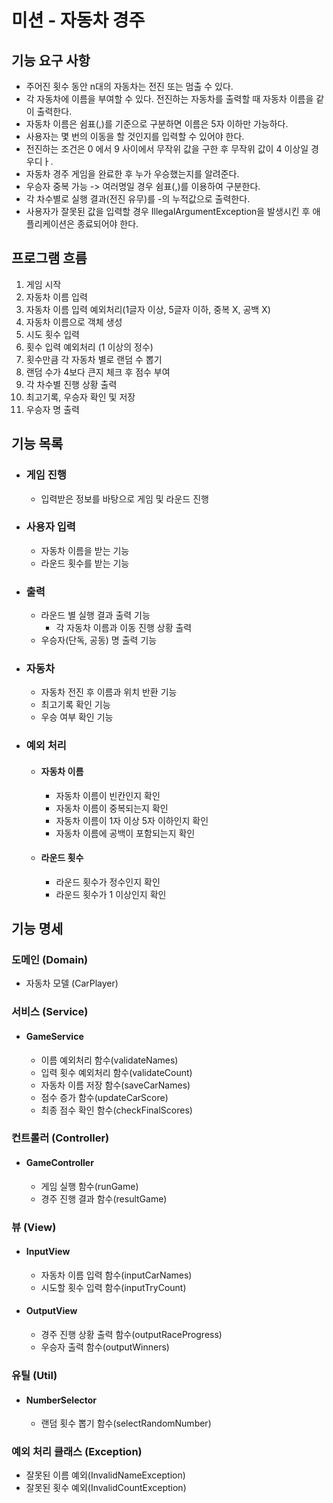 # 미션 - 자동차 경주

## 기능 요구 사항

 - 주어진 횟수 동안 n대의 자동차는 전진 또는 멈출 수 있다.
 - 각 자동차에 이름을 부여할 수 있다. 전진하는 자동차를 출력할 때 자동차 이름을 같이 출력한다.
 - 자동차 이름은 쉼표(,)를 기준으로 구분하면 이름은 5자 이하만 가능하다.
 - 사용자는 몇 번의 이동을 할 것인지를 입력할 수 있어야 한다.
 - 전진하는 조건은 0 에서 9 사이에서 무작위 값을 구한 후 무작위 값이 4 이상일 경우디ㅏ.
 - 자동차 경주 게임을 완료한 후 누가 우승했는지를 알려준다.
 - 우승자 중복 가능 -> 여러명일 경우 쉼표(,)를 이용하여 구분한다.
 - 각 차수별로 실행 결과(전진 유무)를 -의 누적값으로 출력한다.
 - 사용자가 잘못된 값을 입력할 경우 IllegalArgumentException을 발생시킨 후 애플리케이션은 종료되어야 한다.

## 프로그램 흐름
1. 게임 시작
2. 자동차 이름 입력
3. 자동차 이름 입력 예외처리(1글자 이상, 5글자 이하, 중복 X, 공백 X)
4. 자동차 이름으로 객체 생성
5. 시도 횟수 입력
6. 횟수 입력 예외처리 (1 이상의 정수)
7. 횟수만큼 각 자동차 별로 랜덤 수 뽑기
8. 랜덤 수가 4보다 큰지 체크 후 점수 부여
9. 각 차수별 진행 상황 출력
10. 최고기록, 우승자 확인 및 저장
11. 우승자 명 출력

## 기능 목록
- ### 게임 진행
  - 입력받은 정보를 바탕으로 게임 및 라운드 진행
- ### 사용자 입력
  - 자동차 이름을 받는 기능
  - 라운드 횟수를 받는 기능
- ### 출력
  - 라운드 별 실행 결과 출력 기능
    - 각 자동차 이름과 이동 진행 상황 출력
  - 우승자(단독, 공동) 명 출력 기능
- ### 자동차
  - 자동차 전진 후 이름과 위치 반환 기능
  - 최고기록 확인 기능
  - 우승 여부 확인 기능
- ### 예외 처리
  - #### 자동차 이름
    - 자동차 이름이 빈칸인지 확인
    - 자동차 이름이 중복되는지 확인
    - 자동차 이름이 1자 이상 5자 이하인지 확인
    - 자동차 이름에 공백이 포함되는지 확인
  - #### 라운드 횟수
    - 라운드 횟수가 정수인지 확인
    - 라운드 횟수가 1 이상인지 확인
    
## 기능 명세
### 도메인 (Domain)
- 자동차 모델 (CarPlayer)
### 서비스 (Service)
- #### GameService
    - 이름 예외처리 함수(validateNames)
    - 입력 횟수 예외처리 함수(validateCount)
    - 자동차 이름 저장 함수(saveCarNames)
    - 점수 증가 함수(updateCarScore)
    - 최종 점수 확인 함수(checkFinalScores)
### 컨트롤러 (Controller)
 - #### GameController
   - 게임 실행 함수(runGame)
   - 경주 진행 결과 함수(resultGame)
### 뷰 (View)
- #### InputView
  - 자동차 이름 입력 함수(inputCarNames)
  - 시도할 횟수 입력 함수(inputTryCount)
- #### OutputView
  - 경주 진행 상황 출력 함수(outputRaceProgress)
  - 우승자 출력 함수(outputWinners)
### 유틸 (Util)
- #### NumberSelector 
  - 랜덤 횟수 뽑기 함수(selectRandomNumber)
### 예외 처리 클래스 (Exception)
- 잘못된 이름 예외(InvalidNameException)
- 잘못된 횟수 예외(InvalidCountException)